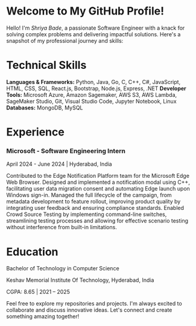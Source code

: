 # Welcome to My GitHub Profile!
Hello! I'm *Shriya Bade*, a passionate Software Engineer with a knack for solving complex problems and delivering impactful solutions. Here's a snapshot of my professional journey and skills:

# Technical Skills
**Languages & Frameworks:** Python, Java, Go, C, C++, C#, JavaScript, HTML, CSS, SQL, React.js, Bootstrap, Node.js, Express, .NET
**Developer Tools:** Microsoft Azure, Amazon Sagemaker, AWS S3, AWS Lambda, SageMaker Studio, Git, Visual Studio Code, Jupyter Notebook, Linux
**Databases:** MongoDB, MySQL
# Experience
### Microsoft - Software Engineering Intern
April 2024 - June 2024 | Hyderabad, India

Contributed to the Edge Notification Platform team for the Microsoft Edge Web Browser.
Designed and implemented a notification modal using C++, facilitating user data migration consent and automating Edge launch upon Windows sign-in.
Managed the full lifecycle of the campaign, from metadata development to feature rollout, improving product quality by integrating user feedback and ensuring compliance standards.
Enabled Crowd Source Testing by implementing command-line switches, streamlining testing processes and allowing for effective scenario testing without interference from built-in limitations.

# Education
Bachelor of Technology in Computer Science

Keshav Memorial Institute Of Technology, Hyderabad, India

CGPA: 8.65 | 2021 – 2025

Feel free to explore my repositories and projects. I'm always excited to collaborate and discuss innovative ideas. Let's connect and create something amazing together!
